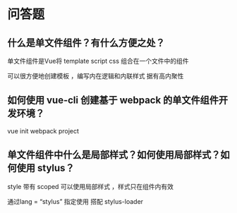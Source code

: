 
# 问答题
## 什么是单文件组件？有什么方便之处？
单文件组件是Vue将 template script css 组合在一个文件中的组件

可以很方便地创建模板 ，编写内在逻辑和内联样式 据有高内聚性

## 如何使用 vue-cli 创建基于 webpack 的单文件组件开发环境？
vue init webpack project

## 单文件组件中什么是局部样式？如何使用局部样式？如何使用 stylus？

style 带有 scoped 可以使用局部样式 ，样式只在组件内有效

通过lang = “stylus” 指定使用 搭配 stylus-loader